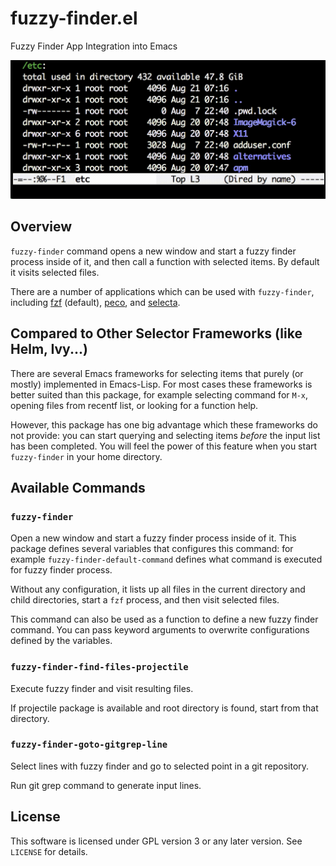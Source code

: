 fuzzy-finder.el
===============

Fuzzy Finder App Integration into Emacs

![cap](cap.gif)


Overview
--------

`fuzzy-finder` command opens a new window and start a fuzzy finder
process inside of it, and then call a function with selected items.
By default it visits selected files.

There are a number of applications which can be used with `fuzzy-finder`,
including [fzf][] (default), [peco], and [selecta][].



Compared to Other Selector Frameworks (like Helm, Ivy...)
---------------------------------------------------------

There are several Emacs frameworks for selecting items that purely (or mostly)
implemented in Emacs-Lisp.
For most cases these frameworks is better suited than this package, for example
selecting command for `M-x`, opening files from recentf list, or looking for
a function help.

However, this package has one big advantage which these frameworks do not
provide: you can start querying and selecting items *before* the input list has
been completed.
You will feel the power of this feature when you start `fuzzy-finder` in
your home directory.


Available Commands
------------------


### `fuzzy-finder`

Open a new window and start a fuzzy finder process inside of it.
This package defines several variables that configures this command:
for example `fuzzy-finder-default-command` defines what command is executed
for fuzzy finder process.

Without any configuration, it lists up all files in the current directory and
child directories, start a `fzf` process, and then visit selected files.

This command can also be used as a function to define a new fuzzy finder command.
You can pass keyword arguments to overwrite configurations defined by the
variables.


### `fuzzy-finder-find-files-projectile`

Execute fuzzy finder and visit resulting files.

If projectile package is available and root directory is found, start from that
directory.


### `fuzzy-finder-goto-gitgrep-line`

Select lines with fuzzy finder and go to selected point in a git repository.

Run git grep command to generate input lines.


License
-------

This software is licensed under GPL version 3 or any later version.
See `LICENSE` for details.


[fzf]: https://github.com/junegunn/fzf
[peco]: https://github.com/lestrrat/peco
[selecta]: https://github.com/garybernhardt/selecta
